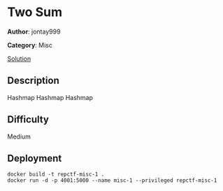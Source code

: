 # Two Sum

**Author**: jontay999

**Category**: Misc

[Solution](solve/solve.py)

## Description

Hashmap Hashmap Hashmap

## Difficulty

Medium

## Deployment

```
docker build -t repctf-misc-1 .
docker run -d -p 4001:5000 --name misc-1 --privileged repctf-misc-1
```
